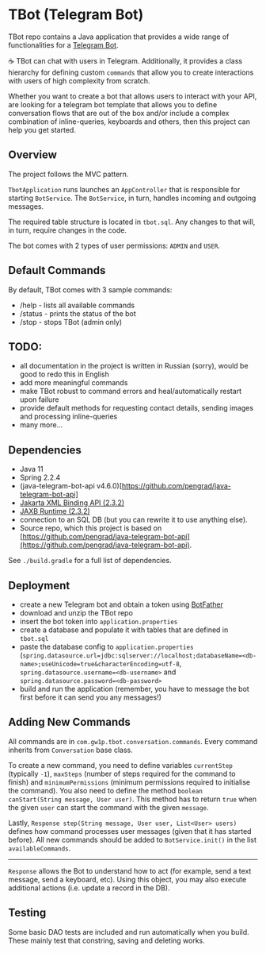 # TBot (Telegram Bot)

TBot repo contains a Java application that provides a wide range of functionalities for a [Telegram Bot](https://core.telegram.org/bots).

☕ TBot can chat with users in Telegram. Additionally, it provides a class hierarchy for defining custom `commands` that allow you to create interactions with users of high complexity from scratch. 

Whether you want to create a bot that allows users to interact with your API, are looking for a telegram bot template that allows you to define conversation flows that are out of the box and/or include a complex combination of inline-queries, keyboards and others, then this project can help you get started.

## Overview

The project follows the MVC pattern. 

`TbotApplication` runs launches an `AppController` that is responsible for starting `BotService`. The `BotService`, in turn, handles incoming and outgoing messages.

The required table structure is located in `tbot.sql`. Any changes to that will, in turn, require changes in the code.

The bot comes with 2 types of user permissions: `ADMIN` and `USER`.

## Default Commands

By default, TBot comes with 3 sample commands:

- /help - lists all available commands
- /status - prints the status of the bot
- /stop - stops TBot (admin only)

## TODO:

- all documentation in the project is written in Russian (sorry), would be good to redo this in English
- add more meaningful commands
- make TBot robust to command errors and heal/automatically restart upon failure
- provide default methods for requesting contact details, sending images and processing inline-queries
- many more...

## Dependencies

- Java 11
- Spring 2.2.4
- (java-telegram-bot-api v4.6.0)[https://github.com/pengrad/java-telegram-bot-api]
- [Jakarta XML Binding API (2.3.2)](https://mvnrepository.com/artifact/jakarta.xml.bind/jakarta.xml.bind-api/2.3.2)
- [JAXB Runtime (2.3.2)](https://mvnrepository.com/artifact/org.glassfish.jaxb/jaxb-runtime/2.3.2)
- connection to an SQL DB (but you can rewrite it to use anything else).
- Source repo, which this project is based on [https://github.com/pengrad/java-telegram-bot-api](https://github.com/pengrad/java-telegram-bot-api).

See `./build.gradle` for a full list of dependencies.

## Deployment

- create a new Telegram bot and obtain a token using [BotFather](https://core.telegram.org/bots#6-botfather)
- download and unzip the TBot repo
- insert the bot token into `application.properties`
- create a database and populate it with tables that are defined in `tbot.sql`
- paste the database config to `application.properties` (`spring.datasource.url=jdbc:sqlserver://localhost;databaseName=<db-name>;useUnicode=true&characterEncoding=utf-8`, `spring.datasource.username=<db-username>` and
`spring.datasource.password=<db-password>`
- build and run the application (remember, you have to message the bot first before it can send you any messages!)

## Adding New Commands

All commands are in `com.gw1p.tbot.conversation.commands`. Every command inherits from `Conversation` base class.


To create a new command, you need to define variables `currentStep` (typically `-1`), `maxSteps` (number of steps required for the command to finish) and `minimumPermissions` (minimum permissions required to initialise the command).
You also need to define the method `boolean canStart(String message, User user)`. This method has to return `true` when the given `user` can start the command with the given `message`.


Lastly, `Response step(String message, User user, List<User> users)` defines how command processes user messages (given that it has started before).
All new commands should be added to `BotService.init()` in the list `availableCommands`.

---

`Response` allows the Bot to understand how to act (for example, send a text message, send a keyboard, etc). Using this object, you may also execute additional actions (i.e. update a record in the DB).

## Testing

Some basic DAO tests are included and run automatically when you build. These mainly test that constring, saving and deleting works.